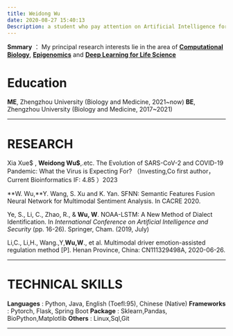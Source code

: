 ```yaml
---
title: Weidong Wu
date: 2020-08-27 15:40:13
Description: a student who pay attention on Artificial Intelligence for Life Sciences (AILS)
---
```


**Smmary** ：
My principal research interests lie in the area of **<u>Computational Biology</u>**, **<u>Epigenomics</u>** and **<u>Deep Learning for Life Science</u>**

# Education

**ME**, Zhengzhou University (Biology and Medicine, 2021~now)
**BE**, Zhengzhou University (Biology and Medicine, 2017~2021)                                

---

# RESEARCH

Xia Xue$ , **Weidong Wu$**,.etc.  The Evolution of SARS-CoV-2 and COVID-19 Pandemic: What the Virus is Expecting For? （Investing,Co first author，Current Bioinformatics IF: 4.85 ）2023

**W. Wu,**Y. Wang, S. Xu and K. Yan. SFNN: Semantic Features Fusion Neural Network for Multimodal Sentiment Analysis.  In CACRE 2020.

Ye, S., Li, C., Zhao, R., & **Wu, W**. NOAA-LSTM: A New Method of Dialect Identification. In *International Conference on Artificial Intelligence and Security* (pp. 16-26). Springer, Cham. (2019, July)

Li,C., Li,H., Wang.,Y,**Wu,W**., et al. Multimodal driver emotion-assisted regulation method [P]. Henan Province, China:
CN111329498A, 2020-06-26.

---

# TECHNICAL SKILLS

**Languages**           : Python, Java, English (Toefl:95), Chinese (Native)
**Frameworks**        : Pytorch, Flask, Spring Boot
**Package**                : Sklearn,Pandas, BioPython,Matplotlib
**Others**                   : Linux,Sql,Git

---



